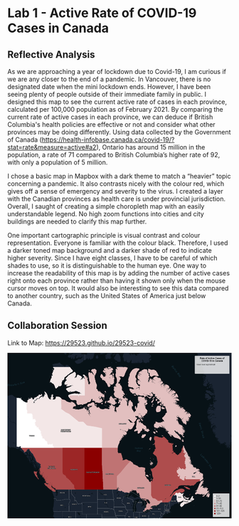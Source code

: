 # Lab 1 - Active Rate of COVID-19 Cases in Canada

## Reflective Analysis
As we are approaching a year of lockdown due to Covid-19, I am curious if we are any closer to the end of a pandemic. In Vancouver, there is no designated date when the mini lockdown ends. However, I have been seeing plenty of people outside of their immediate family in public. I designed this map to see the current active rate of cases in each province, calculated per 100,000 population as of February 2021. By comparing the current rate of active cases in each province, we can deduce if British Columbia's health policies are effective or not and consider what other provinces may be doing differently. Using data collected by the Government of Canada (https://health-infobase.canada.ca/covid-19/?stat=rate&measure=active#a2), Ontario has around 15 million in the population, a rate of 71 compared to British Columbia’s higher rate of 92, with only a population of 5 million. 

I chose a basic map in Mapbox with a dark theme to match a “heavier” topic concerning a pandemic. It also contrasts nicely with the colour red, which gives off a sense of emergency and severity to the virus. I created a layer with the Canadian provinces as health care is under provincial jurisdiction. Overall, I saught of creating a simple choropleth map with an easily understandable legend. No high zoom functions into cities and city buildings are needed to clarify this map further. 

One important cartographic principle is visual contrast and colour representation. Everyone is familiar with the colour black. Therefore, I used a darker toned map background and a darker shade of red to indicate higher severity. Since I have eight classes, I have to be careful of which shades to use, so it is distinguishable to the human eye. One way to increase the readability of this map is by adding the number of active cases right onto each province rather than having it shown only when the mouse cursor moves on top. It would also be interesting to see this data compared to another country, such as the United States of America just below Canada.

## Collaboration Session

Link to Map: https://29523.github.io/29523-covid/

![Image of Yaktocat](https://github.com/29523/29523-covid/blob/main/Screenshot.png)
